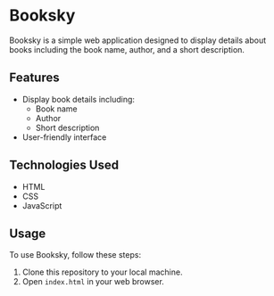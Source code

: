 # Booksky

Booksky is a simple web application designed to display details about books including the book name, author, and a short description.

## Features

- Display book details including:
  - Book name
  - Author
  - Short description
- User-friendly interface

## Technologies Used

- HTML
- CSS
- JavaScript

## Usage

To use Booksky, follow these steps:

1. Clone this repository to your local machine.
2. Open `index.html` in your web browser.

